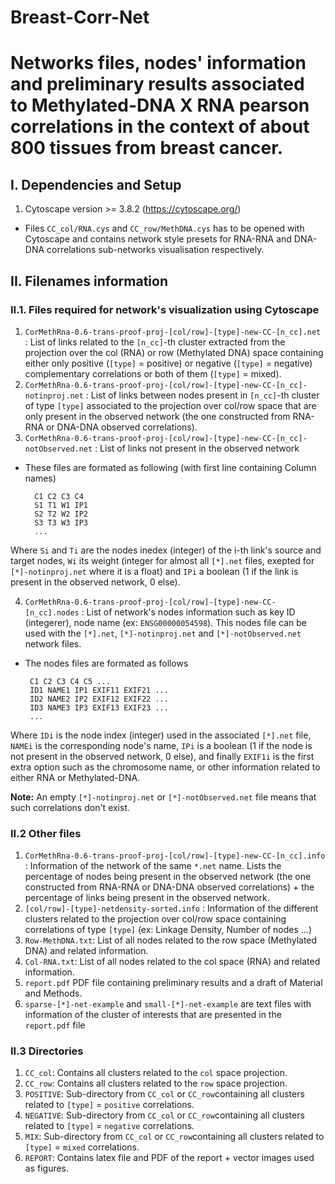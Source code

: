 # Breast-Corr-Net

# Networks files, nodes' information and preliminary results associated to Methylated-DNA X RNA pearson correlations in the context of about 800 tissues from breast cancer.

## I. Dependencies and Setup

1. Cytoscape version >= 3.8.2 (https://cytoscape.org/)

- Files `CC_col/RNA.cys` and `CC_row/MethDNA.cys` has to be opened with Cytoscape and contains network style presets for RNA-RNA and DNA-DNA correlations sub-networks visualisation respectively.

## II. Filenames information

### II.1. Files required for network's visualization using Cytoscape

1. `CorMethRna-0.6-trans-proof-proj-[col/row]-[type]-new-CC-[n_cc].net` : List of links related to the `[n_cc]`-th cluster extracted from the projection over the col (RNA) or row (Methylated DNA) space containing either only positive (`[type]` = positive) or negative (`[type]` = negative) complementary correlations or both of them (`[type]` = mixed).
2. `CorMethRna-0.6-trans-proof-proj-[col/row]-[type]-new-CC-[n_cc]-notinproj.net` : List of links between nodes present in `[n_cc]`-th cluster of type `[type]` associated to the projection over col/row space  that are only present in the observed network (the one constructed from RNA-RNA or DNA-DNA observed correlations).
3. `CorMethRna-0.6-trans-proof-proj-[col/row]-[type]-new-CC-[n_cc]-notObserved.net`  : List of links not present in the observed network

- These files are formated as following (with first line containing Column names)
	
        C1 C2 C3 C4
        S1 T1 W1 IP1
        S2 T2 W2 IP2
        S3 T3 W3 IP3
        ...
	
Where `Si` and `Ti` are the nodes inedex (integer) of the i-th link's source and target nodes, `Wi` its weight (integer for almost all `[*].net` files, exepted for `[*]-notinproj.net` where it is a float) and `IPi` a boolean (1 if the link is present in the observed network, 0 else).

4. `CorMethRna-0.6-trans-proof-proj-[col/row]-[type]-new-CC-[n_cc].nodes` : List of network's nodes information such as key ID (integerer), node name (ex: `ENSG00000054598`). This nodes file can be used with the `[*].net`, `[*]-notinproj.net` and `[*]-notObserved.net` network files.

- The nodes files are formated as follows
	
       C1 C2 C3 C4 C5 ...
       ID1 NAME1 IP1 EXIF11 EXIF21 ...
       ID2 NAME2 IP2 EXIF12 EXIF22 ...
       ID3 NAME3 IP3 EXIF13 EXIF23 ...
       ...
	
Where `IDi` is the node index (integer) used in the associated `[*].net` file, `NAMEi` is the corresponding node's name, `IPi` is a boolean (1 if the node is not present in the observed network, 0 else), and finally `EXIF1i` is the first extra option such as the chromosome name, or other information related to either RNA or Methylated-DNA.


**Note:** An empty `[*]-notinproj.net` or `[*]-notObserved.net` file means that such correlations don't exist.
### II.2 Other files

1. `CorMethRna-0.6-trans-proof-proj-[col/row]-[type]-new-CC-[n_cc].info` : Information of the network of the same `*.net` name. Lists the percentage of nodes being present in the observed network (the one constructed from RNA-RNA or DNA-DNA observed correlations) + the percentage of links being present in the observed network.
2. `[col/row]-[type]-netdensity-sorted.info` : Information of the different clusters related to the projection over col/row space containing correlations of type `[type]` (ex: Linkage Density, Number of nodes ...)
3. `Row-MethDNA.txt`: List of all nodes related to the row space (Methylated DNA) and related information.
4. `Col-RNA.txt`: List  of all nodes related to the col space (RNA) and related information.
5. `report.pdf` PDF file containing preliminary results and a draft of Material and Methods.
5. `sparse-[*]-net-example` and `small-[*]-net-example` are text files with information of the cluster of interests that are presented in the `report.pdf` file

### II.3 Directories

1. `CC_col`:  Contains all clusters related to the `col` space projection.
2. `CC_row`: Contains all clusters related to the `row` space projection.
3. `POSITIVE`: Sub-directory from `CC_col` or `CC_row`containing all clusters related to `[type]` = `positive` correlations.
4. `NEGATIVE`: Sub-directory from `CC_col` or `CC_row`containing all clusters related to `[type]` = `negative` correlations.
5. `MIX`: Sub-directory from `CC_col` or `CC_row`containing all clusters related to `[type]` = `mixed` correlations.
6. `REPORT`: Contains latex file and PDF of the report + vector images used as figures.

